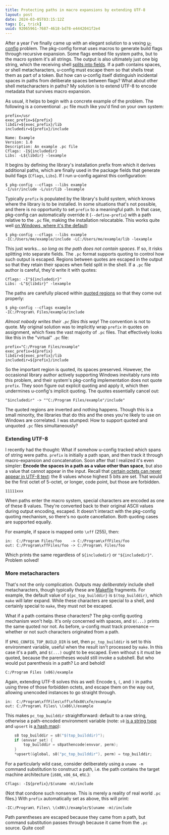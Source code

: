 ```yaml
---
title: Protecting paths in macro expansions by extending UTF-8
layout: post
date: 2024-03-05T03:15:12Z
tags: [c, trick]
uuid: 92065961-7687-4618-bd78-e4442041f2e4
---
```


After a year I've finally came up with an elegant solution to a vexing
[u-config][] problem. The pkg-config format uses macros to generate build
flags through recursive expansion. Some flags embed file system paths, but
to the macro system it's all strings. The output is also ultimately just
one big string, which the receiving shell [splits into fields][split]. If
a path contains spaces, or shell metacharacters, u-config must escape them
so that shells treat them as part of a token. But how can u-config itself
distinguish incidental spaces in paths from deliberate spaces between
flags? What about other shell metacharacters in paths? My solution is to
extend UTF-8 to encode metadata that survives macro expansion.

As usual, it helps to begin with a concrete example of the problem. The
following is a conventional `.pc` file much like you'd  find on your own
system:

```pc
prefix=/usr
exec_prefix=${prefix}
libdir=${exec_prefix}/lib
includedir=${prefix}/include

Name: Example
Version: 1.0
Description: An example .pc file
Cflags: -I${includedir}
Libs: -L${libdir} -lexample
```

It begins by defining the library's installation prefix from which it
derives additional paths, which are finally used in the package fields
that generate build flags (`Cflags`, `Libs`). If I run u-config against
this configuration:

    $ pkg-config --cflags --libs example
    -I/usr/include -L/usr/lib -lexample

Typically `prefix` is populated by the library's build system, which knows
where the library is to be installed. In some situations that's not
possible, and there is no opportunity to set `prefix` to a meaningful
path. In that case, pkg-config can automatically override it
(`--define-prefix`) with a path relative to the `.pc` file, making the
installation relocatable. This works quite well [on Windows, where it's
the default][w64devkit]:

    $ pkg-config --cflags --libs example
    -IC:/Users/me/example/include -LC:/Users/me/example/lib -lexample

This just works… *so long as the path does not contain spaces*. If so, it
risks splitting into separate fields. The `.pc` format supports quoting to
control how such output is escaped. Regions between quotes are escaped in
the output so that they retain their spaces when field split in the shell.
If a `.pc` file author is careful, they'd write it with quotes:

```pc
Cflags: -I"${includedir}"
Libs: -L"${libdir}" -lexample
```

The paths are carefully placed within [quoted regions][csv] so that they
come out properly:

    $ pkg-config --cflags example
    -IC:/Program\ Files/example/include

*Almost nobody writes their `.pc` files this way*! The convention is not
to quote. My original solution was to implicitly wrap `prefix` in quotes
on assignment, which fixes the vast majority of `.pc` files. That
effectively looks like this in the "virtual" `.pc` file:

```pc
prefix="C:/Program Files/example"
exec_prefix=${prefix}
libdir=${exec_prefix}/lib
includedir=${prefix}/include
```

So the important region is quoted, its spaces preserved. However, the
occasional library author actively supporting Windows inevitably runs into
this problem, and their system's pkg-config implementation does not quote
`prefix`. They soon figure out explicit quoting and apply it, which then
undermines u-config's implicit quoting. The quotes essentially cancel out:

    "$includedir" -> ""C:/Program Files/example"/include"

The quoted regions are inverted and nothing happens. Though this is a
small minority, the libraries that do this and the ones you're likely to
use on Windows are correlated. I was stumped: How to support quoted and
unquoted `.pc` files simultaneously?

### Extending UTF-8

I recently had the thought: What if somehow u-config tracked which spans
of string were paths. `prefix` is initially a path span, and then track it
through macro-expansion and concatenation. Soon after that I realized it's
even simpler: **Encode the spaces in a path as a value other than space**,
but also a value that cannot appear in the input. Recall that [certain
octets can never appear in UTF-8 text][utf8]: the 8 values whose highest 5
bits are set. That would be the first octet of 5-octet, or longer, code
point, but those are forbidden.

    11111xxx

When paths enter the macro system, special characters are encoded as one
of these 8 values. They're converted back to their original ASCII values
during output encoding, escaped. It doesn't interact with the pkg-config
quoting mechanism, so there's no quote cancellation. Both quoting cases
are supported equally.

For example, if space is mapped onto `\xff` (255), then:

    in:  C:/Program Files/foo    -> C:/Program\xffFiles/foo
    out: C:/Program\xffFiles/foo -> C:/Program\ Files/foo

Which prints the same regardless of `${includedir}` or `"${includedir}"`.
Problem solved!

### More metacharacters

That's not the only complication. Outputs may *deliberately* include shell
metacharacters, though typically these are [Makefile][make] fragments. For
example, the default value of `${pc_top_builddir}` is `$(top_builddir)`,
which `make` will later expand. While these characters are special to a
shell, and certainly special to `make`, they must not be escaped.

What if a path contains these characters? The pkg-config quoting mechanism
won't help. It's only concerned with spaces, and `$(...)` prints the same
quoted nor not. As before, u-config must track provenance — whether or not
such characters originated from a path.

If `$PKG_CONFIG_TOP_BUILD_DIR` is set, then `pc_top_builddir` is set to
this environment variable, useful when the result isn't processed by
`make`. In this case it's a path, and `$(...)` ought to be escaped. Even
without `$` it must be quoted, because the parentheses would still invoke
a subshell. But who would put parenthesis in a path? Lo and behold!

    C:/Program Files (x86)/example

Again, extending UTF-8 solves this as well: Encode `$`, `(`, and `)` in
paths using three of those forbidden octets, and escape them on the way
out, allowing unencoded instances to go straight through.

    in:  C:/Program\xffFiles\xff\xfdx86\xfe/example
    out: C:/Program\ Files\ \(x86\)/example

This makes `pc_top_builddir` straightforward: default to a raw string,
otherwise a path-encoded environment variable (note: `s8` [is a string
type][style] and `upsert` is [a hash map][hashmap]):

```c
    s8 top_builddir = s8("$(top_builddir)");
    if (envvar_set) {
        top_builddir = s8pathencode(envvar, perm);
    }
    *upsert(&global, s8("pc_top_builddir"), perm) = top_builddir;
```

For a particularly wild case, consider deliberately using a `uname -m`
command substitution to construct a path, i.e. the path contains the
target machine architecture (`i686`, `x86_64`, etc.):

```pc
Cflags: -I${prefix}/$(uname -m)/include
```

(Not that condone such nonsense. This is merely a reality of real world
`.pc` files.) With `prefix` automatically set as above, this will print:

    -IC:/Program\ Files\ \(x86\)/example/$(uname -m)/include

Path parentheses are escaped because they came from a path, but command
substitution passes through because it came from the `.pc` source. Quite
cool!


[csv]: /blog/2021/12/04/
[hashmap]: /blog/2023/09/30/
[make]: /blog/2017/08/20/
[split]: https://pubs.opengroup.org/onlinepubs/9699919799/utilities/V3_chap02.html#tag_18_06_05
[style]: /blog/2023/10/08/
[u-config]: /blog/2023/01/18/
[utf8]: /blog/2017/10/06/
[w64devkit]: /blog/2020/09/25/
